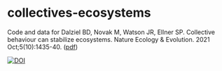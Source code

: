 # collectives-ecosystems
Code and data for
Dalziel BD, Novak M, Watson JR, Ellner SP. Collective behaviour can stabilize ecosystems. Nature Ecology & Evolution. 2021 Oct;5(10):1435-40. ([pdf](/manuscript/Dalziel%20et%20al.%202021.pdf))

[![DOI](https://zenodo.org/badge/242864718.svg)](https://zenodo.org/badge/latestdoi/242864718)
